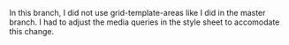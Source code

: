 In this branch, I did not use grid-template-areas like I did in the master branch. I had to adjust the media queries in the style sheet to accomodate this change.

